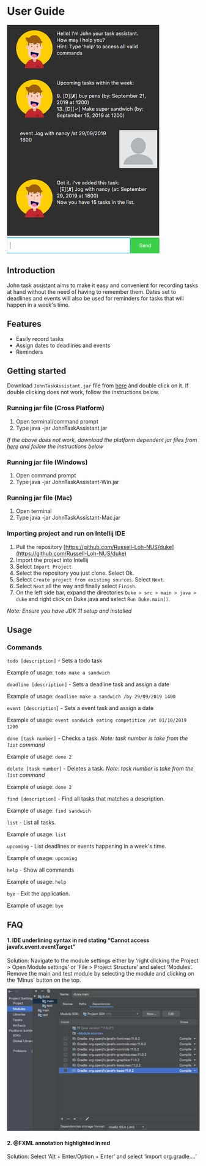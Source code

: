 # User Guide

![Image of John task assistant](Ui.png)

## Introduction
John task assistant aims to make it easy and convenient for recording tasks at hand without the need of having to remember them. Dates set to deadlines and events will also be used
for reminders for tasks that will happen in a week's time.

## Features

* Easily record tasks
* Assign dates to deadlines and events
* Reminders

## Getting started

Download `JohnTaskAssistant.jar` file from [here](https://github.com/Russell-Loh-NUS/duke/releases/tag/v0.2) and double click on it. If double clicking does not work, follow the instructions below.

### Running jar file (Cross Platform)
1. Open terminal/command prompt
2. Type java -jar JohnTaskAssistant.jar

*If the above does not work, download the platform dependent jar files from [here](https://github.com/Russell-Loh-NUS/duke/releases/tag/v0.2) and follow the instructions below*

### Running jar file (Windows)
1. Open command prompt
2. Type java -jar JohnTaskAssistant-Win.jar

### Running jar file (Mac)
1. Open terminal
2. Type java -jar JohnTaskAssistant-Mac.jar

### Importing project and run on Intellij IDE
1. Pull the repository [https://github.com/Russell-Loh-NUS/duke](https://github.com/Russell-Loh-NUS/duke)
2. Import the project into Intellij
  1. Select `Import Project`
  2. Select the repository you just clone. Select Ok.
  3. Select `Create project from existing sources`. Select `Next`.
  4. Select `Next` all the way and finally select `Finish`.
3. On the left side bar, expand the directories `Duke > src > main > java > duke` and right click on Duke.java and select `Run Duke.main()`.

*Note: Ensure you have JDK 11 setup and installed*

## Usage

### Commands

`todo [description]` - Sets a todo task

Example of usage:
`todo make a sandwich`

`deadline [description]` - Sets a deadline task and assign a date

Example of usage:
`deadline make a sandwich /by 29/09/2019 1400`

`event [description]` - Sets a event task and assign a date

Example of usage:
`event sandwich eating competition /at 01/10/2019 1200`

`done [task number]` - Checks a task. *Note: task number is take from the `list` command*

Example of usage:
`done 2`

`delete [task number]` - Deletes a task. *Note: task number is take from the `list` command*

Example of usage:
`done 2`

`find [description]` - Find all tasks that matches a description.

Example of usage:
`find sandwich`

`list` - List all tasks.

Example of usage:
`list`

`upcoming` - List deadlines or events happening in a week's time.

Example of usage:
`upcoming`

`help` - Show all commands

Example of usage:
`help`

`bye` - Exit the application.

Example of usage:
`bye`

## FAQ

#### 1. IDE underlining syntax in red stating “Cannot access javafx.event.eventTarget”

Solution: Navigate to the module settings either by ‘right clicking the Project > Open Module settings’ or ‘File > Project Structure’ and select ‘Modules’. Remove the main and test module by selecting the module and clicking on the ‘Minus’ button on the top.

![Image of John task assistant](Faq1.png)

#### 2. @FXML annotation highlighted in red

Solution: Select ‘Alt + Enter/Option + Enter’ and select ‘import org.gradle….’
